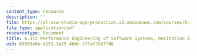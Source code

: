 ```yaml
---
content_type: resource
description: ''
file: https://ol-ocw-studio-app-production.s3.amazonaws.com/courses/6-172-performance-engineering-of-software-systems-fall-2018/03993e6ee1513a35460c2ffaf7b07fd6_MIT6_172F18_rec8sol.pdf
file_type: application/pdf
resourcetype: Document
title: 6.172 Performance Engineering of Software Systems, Recitation 8
uid: 03993e6e-e151-3a35-460c-2ffaf7b07fd6
---
```

